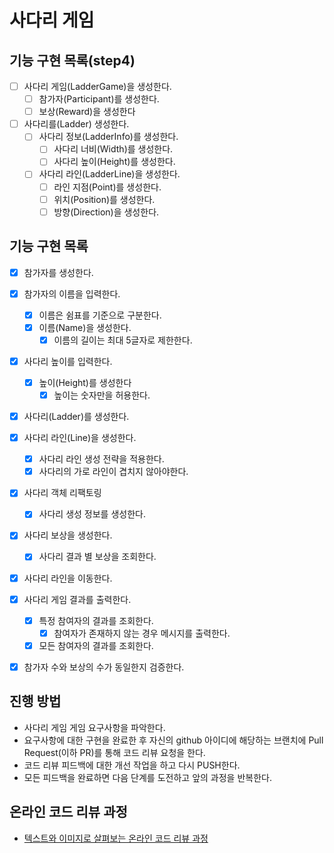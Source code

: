 # 사다리 게임

## 기능 구현 목록(step4)
* [ ] 사다리 게임(LadderGame)을 생성한다.
  * [ ] 참가자(Participant)를 생성한다.
  * [ ] 보상(Reward)을 생성한다
* [ ] 사다리를(Ladder) 생성한다.
  * [ ] 사다리 정보(LadderInfo)를 생성한다.
    * [ ] 사다리 너비(Width)를 생성한다.
    * [ ] 사다리 높이(Height)를 생성한다.
  * [ ] 사다리 라인(LadderLine)을 생성한다.
    * [ ] 라인 지점(Point)를 생성한다.
    * [ ] 위치(Position)를 생성한다. 
    * [ ] 방향(Direction)을 생성한다.

## 기능 구현 목록
* [x] 참가자를 생성한다.
* [x] 참가자의 이름을 입력한다.
  * [x] 이름은 쉼표를 기준으로 구분한다.
  * [x] 이름(Name)을 생성한다.
    * [x] 이름의 길이는 최대 5글자로 제한한다.
* [x] 사다리 높이를 입력한다.
  * [x] 높이(Height)를 생성한다
    * [x] 높이는 숫자만을 허용한다.
* [x] 사다리(Ladder)를 생성한다.
* [x] 사다리 라인(Line)을 생성한다.
  * [x] 사다리 라인 생성 전략을 적용한다.
  * [x] 사다리의 가로 라인이 겹치지 않아야한다.
* [x] 사다리 객체 리팩토링
  * [x] 사다리 생성 정보를 생성한다.
* [x] 사다리 보상을 생성한다.
  * [x] 사다리 결과 별 보상을 조회한다.
* [x] 사다리 라인을 이동한다.
* [x] 사다리 게임 결과를 출력한다.
  * [x] 특정 참여자의 결과를 조회한다.
    * [x] 참여자가 존재하지 않는 경우 메시지를 출력한다.
  * [x] 모든 참여자의 결과를 조회한다.
* [x] 참가자 수와 보상의 수가 동일한지 검증한다.


## 진행 방법
* 사다리 게임 게임 요구사항을 파악한다.
* 요구사항에 대한 구현을 완료한 후 자신의 github 아이디에 해당하는 브랜치에 Pull Request(이하 PR)를 통해 코드 리뷰 요청을 한다.
* 코드 리뷰 피드백에 대한 개선 작업을 하고 다시 PUSH한다.
* 모든 피드백을 완료하면 다음 단계를 도전하고 앞의 과정을 반복한다.

## 온라인 코드 리뷰 과정
* [텍스트와 이미지로 살펴보는 온라인 코드 리뷰 과정](https://github.com/nextstep-step/nextstep-docs/tree/master/codereview)
